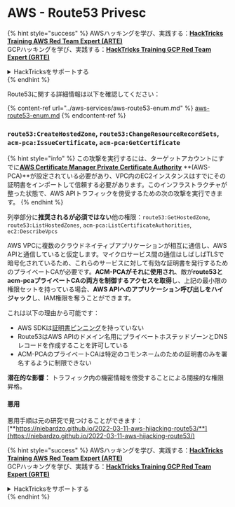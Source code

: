 # AWS - Route53 Privesc

{% hint style="success" %}
AWSハッキングを学び、実践する：<img src="../../../.gitbook/assets/image (1) (1) (1) (1).png" alt="" data-size="line">[**HackTricks Training AWS Red Team Expert (ARTE)**](https://training.hacktricks.xyz/courses/arte)<img src="../../../.gitbook/assets/image (1) (1) (1) (1).png" alt="" data-size="line">\
GCPハッキングを学び、実践する：<img src="../../../.gitbook/assets/image (2) (1).png" alt="" data-size="line">[**HackTricks Training GCP Red Team Expert (GRTE)**<img src="../../../.gitbook/assets/image (2) (1).png" alt="" data-size="line">](https://training.hacktricks.xyz/courses/grte)

<details>

<summary>HackTricksをサポートする</summary>

* [**サブスクリプションプラン**](https://github.com/sponsors/carlospolop)を確認してください！
* **💬 [**Discordグループ**](https://discord.gg/hRep4RUj7f)または[**Telegramグループ**](https://t.me/peass)に参加するか、**Twitter** 🐦 [**@hacktricks\_live**](https://twitter.com/hacktricks_live)**をフォローしてください。**
* **[**HackTricks**](https://github.com/carlospolop/hacktricks)および[**HackTricks Cloud**](https://github.com/carlospolop/hacktricks-cloud)のGitHubリポジトリにPRを提出してハッキングトリックを共有してください。**

</details>
{% endhint %}

Route53に関する詳細情報は以下を確認してください：

{% content-ref url="../aws-services/aws-route53-enum.md" %}
[aws-route53-enum.md](../aws-services/aws-route53-enum.md)
{% endcontent-ref %}

### `route53:CreateHostedZone`, `route53:ChangeResourceRecordSets`, `acm-pca:IssueCertificate`, `acm-pca:GetCertificate`

{% hint style="info" %}
この攻撃を実行するには、ターゲットアカウントにすでに[**AWS Certificate Manager Private Certificate Authority**](https://aws.amazon.com/certificate-manager/private-certificate-authority/) **(AWS-PCA)**が設定されている必要があり、VPC内のEC2インスタンスはすでにその証明書をインポートして信頼する必要があります。このインフラストラクチャが整った状態で、AWS APIトラフィックを傍受するための次の攻撃を実行できます。
{% endhint %}

列挙部分に**推奨されるが必須ではない**他の権限：`route53:GetHostedZone`, `route53:ListHostedZones`, `acm-pca:ListCertificateAuthorities`, `ec2:DescribeVpcs`

AWS VPCに複数のクラウドネイティブアプリケーションが相互に通信し、AWS APIと通信していると仮定します。マイクロサービス間の通信はしばしばTLSで暗号化されているため、これらのサービスに対して有効な証明書を発行するためのプライベートCAが必要です。**ACM-PCAがそれに使用され**、敵が**route53とacm-pcaプライベートCAの両方を制御するアクセスを取得**し、上記の最小限の権限セットを持っている場合、**AWS APIへのアプリケーション呼び出しをハイジャック**し、IAM権限を奪うことができます。

これは以下の理由から可能です：

* AWS SDKは[証明書ピンニング](https://www.digicert.com/blog/certificate-pinning-what-is-certificate-pinning)を持っていない
* Route53はAWS APIのドメイン名用にプライベートホステッドゾーンとDNSレコードを作成することを許可している
* ACM-PCAのプライベートCAは特定のコモンネームのための証明書のみを署名するように制限できない

**潜在的な影響：** トラフィック内の機密情報を傍受することによる間接的な権限昇格。

#### 悪用 <a href="#discovery" id="discovery"></a>

悪用手順は元の研究で見つけることができます：[**https://niebardzo.github.io/2022-03-11-aws-hijacking-route53/**](https://niebardzo.github.io/2022-03-11-aws-hijacking-route53/)

{% hint style="success" %}
AWSハッキングを学び、実践する：<img src="../../../.gitbook/assets/image (1) (1) (1) (1).png" alt="" data-size="line">[**HackTricks Training AWS Red Team Expert (ARTE)**](https://training.hacktricks.xyz/courses/arte)<img src="../../../.gitbook/assets/image (1) (1) (1) (1).png" alt="" data-size="line">\
GCPハッキングを学び、実践する：<img src="../../../.gitbook/assets/image (2) (1).png" alt="" data-size="line">[**HackTricks Training GCP Red Team Expert (GRTE)**<img src="../../../.gitbook/assets/image (2) (1).png" alt="" data-size="line">](https://training.hacktricks.xyz/courses/grte)

<details>

<summary>HackTricksをサポートする</summary>

* [**サブスクリプションプラン**](https://github.com/sponsors/carlospolop)を確認してください！
* **💬 [**Discordグループ**](https://discord.gg/hRep4RUj7f)または[**Telegramグループ**](https://t.me/peass)に参加するか、**Twitter** 🐦 [**@hacktricks\_live**](https://twitter.com/hacktricks_live)**をフォローしてください。**
* **[**HackTricks**](https://github.com/carlospolop/hacktricks)および[**HackTricks Cloud**](https://github.com/carlospolop/hacktricks-cloud)のGitHubリポジトリにPRを提出してハッキングトリックを共有してください。**

</details>
{% endhint %}
